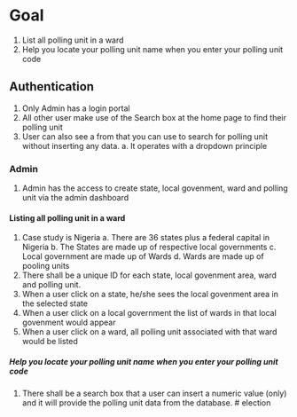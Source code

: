 # Goal

1. List all polling unit in a ward
2. Help you locate your polling unit name when you enter your polling unit code

## Authentication

1. Only Admin has a login portal
2. All other user make use of the Search box at the home page to find their polling unit
3. User can also see a from that you can use to search for polling unit without inserting any data.
   a. It operates with a dropdown principle

### Admin

1. Admin has the access to create state, local govenment, ward and polling unit via the admin dashboard

#### Listing all polling unit in a ward

1. Case study is Nigeria
   a. There are 36 states plus a federal capital in Nigeria
   b. The States are made up of respective local governments
   c. Local government are made up of Wards
   d. Wards are made up of pooling units
2. There shall be a unique ID for each state, local govenment area, ward and polling unit.
3. When a user click on a state, he/she sees the local govenment area in the selected state
4. When a user click on a local government the list of wards in that local govenment would appear
5. When a user click on a ward, all polling unit associated with that ward would be listed

##### Help you locate your polling unit name when you enter your polling unit code

1. There shall be a search box that a user can insert a numeric value (only) and it will provide the polling unit data from the database.
#   e l e c t i o n  
 